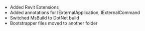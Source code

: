 - Added Revit Extensions
- Added annotations for IExternalApplication, IExternalCommand
- Switched MsBuild to DotNet build
- Bootstrapper files moved to another folder